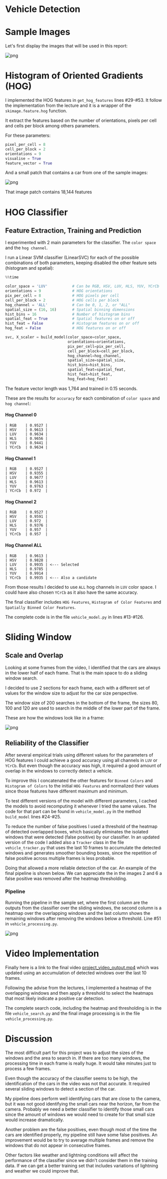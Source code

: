 # Vehicle Detection

# Sample Images

Let's first display the images that will be used in this report:

![png](docs/output_4_0.png)


# Histogram of Oriented Gradients (HOG)

I implemented the HOG features in `get_hog_features` lines #29-#53.
It follow the implementation from the lecture and it is a wrapper of the `skimage.feature.hog` function.

It extract the features based on the number of orientations, pixels per cell and cells per block among others parameters.

For these parameters:

```python
pixel_per_cell = 8
cell_per_block = 2
orientations = 9
visualise = True
feature_vector = True
```

And a small patch that contains a car from one of the sample images:

![png](docs/output_7_0.png)

That image patch contains 18,144 features


# HOG Classifier

## Feature Extraction, Training and Prediction

I experimented with 2 main parameters for the classifier. The `color space` and the `hog channel`.

I run a Linear SVM classifier (LinearSVC) for each of the possible combinations of both parameters, keeping disabled the other feature sets (histogram and spatial):

```python
%%time

color_space = 'LUV'           # Can be RGB, HSV, LUV, HLS, YUV, YCrCb
orientations = 9              # HOG orientations
pix_per_cell = 8              # HOG pixels per cell
cell_per_block = 2            # HOG cells per block
hog_channel = 'ALL'           # Can be 0, 1, 2, or "ALL"
spatial_size = (16, 16)       # Spatial binning dimensions
hist_bins = 16                # Number of histogram bins
spatial_feat = True           # Spatial features on or off
hist_feat = False             # Histogram features on or off
hog_feat = False              # HOG features on or off

svc, X_scaler = build_model(color_space=color_space,
                            orientations=orientations,
                            pix_per_cell=pix_per_cell,
                            cell_per_block=cell_per_block,
                            hog_channel=hog_channel,
                            spatial_size=spatial_size,
                            hist_bins=hist_bins,
                            spatial_feat=spatial_feat,
                            hist_feat=hist_feat,
                            hog_feat=hog_feat)
```

The feature vector length was 1,764 and trained in 0.15 seconds.

These are the results for `accuracy` for each combination of `color space` and `hog channel`:


#### Hog Channel 0

```
| RGB    | 0.9527 |
| HSV    | 0.9613 |
| LUV    | 0.9634 |
| HLS    | 0.9656 |
| YUV    | 0.9441 |
| YCrCb  | 0.9634 |
```

#### Hog Channel 1

```
| RGB    | 0.9527 |
| HSV    | 0.9355 |
| LUV    | 0.9677 |
| HLS    | 0.9613 |
| YUV    | 0.9763 |
| YCrCb  | 0.972  |
```

#### Hog Channel 2

```
| RGB    | 0.9527 |
| HSV    | 0.9591 |
| LUV    | 0.972  |
| HLS    | 0.9376 |
| YUV    | 0.957  |
| YCrCb  | 0.957  |
```

#### Hog Channel ALL

```
| RGB    | 0.9613 |
| HSV    | 0.9828 |
| LUV    | 0.9935 | <--- Selected
| HLS    | 0.9785 |
| YUV    | 0.9914 |
| YCrCb  | 0.9935 | <--- Also a candidate
```

From those results I decided to use `ALL` hog channels in `LUV` color space.
I could have also chosen `YCrCb` as it also have the same accuracy.

The final classifier includes `HOG Features`, `Histogram of Color Features` and `Spatially Binned Color Features`.

The complete code is in the file `vehicle_model.py` in lines #13-#126.


# Sliding Window

## Scale and Overlap

Looking at some frames from the video, I identified that the cars are always in the lower half of each frame. That is the main space to do a sliding window search.

I decided to use 2 sections for each frame, each with a different set of values for the window size to adjust for the car size perspective.

The window size of 200 searches in the bottom of the frame, the sizes 80, 100 and 120 are used to search in the middle of the lower part of the frame.

These are how the windows look like in a frame:

![png](docs/output_19_0.png)


## Reliability of the Classifier

After several empirical trials using different values for the parameters of HOG features I could achieve a good accuracy using all channels in `LUV` or `YCrCb`. But even though the accuracy was high, it required a good amount of overlap in the windows to correctly detect a vehicle.

To improve this I concatenated the other features for `Binned Colors` and `Histogram of Colors` to the initial `HOG Features` and normalized their values since those features have different maximum and minimum.

To test different versions of the model with different parameters, I cached the models to avoid recomputing it whenever I tried the same values. The code for that part can be found in `vehicle_model.py` in the method `build_model` lines #24-#25.

To reduce the number of false positives I used a threshold of the heatmap of detected overlapped boxes, which basically eliminates the isolated windows that were detected (false positive) by our classifier. In an updated version of the code I added also a `Tracker` class in the file `vehicle_tracker.py` that uses the last 10 frames to accumulate the detected windows and generates smoother bounding boxes, since the repetition of false positive across multiple frames is less probable.

Doing that allowed a more reliable detection of the car. An example of the final pipeline is shown below. We can appreciate the in the images 2 and 6 a false positive was removed after the heatmap thresholding.

### Pipeline

Running the pipeline in the sample set, where the first column are the outputs from the classifier over the sliding windows, the second column is a heatmap over the overlapping windows and the last column shows the remaining windows after removing the windows below a threshold. Line #51 in `vehicle_processing.py`.

![png](docs/output_22_0.png)


# Video Implementation

Finally here is a link to the final video [project_video_output.mp4](project_video_output.mp4) which was updated using an accumulation of detected windows over the last 10 frames.

Following the advise from the lectures, I implemented a heatmap of the overlapping windows and then apply a threshold to select the heatmaps that most likely indicate a positive car detection.

The complete search code, including the heatmap and thresholding is in the file `vehicle_search.py` and the final image processing is in the file `vehicle_processing.py`.

# Discussion

The most difficult part for this project was to adjust the sizes of the windows and the area to search in. If there are too many windows, the processing time in each frame is really huge. It would take minutes just to process a few frames.

Even though the accuracy of the classifier seems to be high, the identification of the cars in the video was not that accurate. It required several sliding windows to detect a section of the car.

My pipeline does perform well identifying cars that are close to the camera, but it was not good identifying the small cars near the horizon, far from the camera. Probably we need a better classifier to identify those small cars since the amount of windows we would need to create for that small size would increase dramatically.

Another problem are the false positives, even though most of the time the cars are identified properly, my pipeline still have some false positives. An improvement would be to try to average multiple frames and remove the windows that do not appear in consecutive frames.

Other factors like weather and lightning conditions will affect the performance of the classifier since we didn't consider them in the training data. If we can get a better training set that includes variations of lightning and weather we could improve that.
